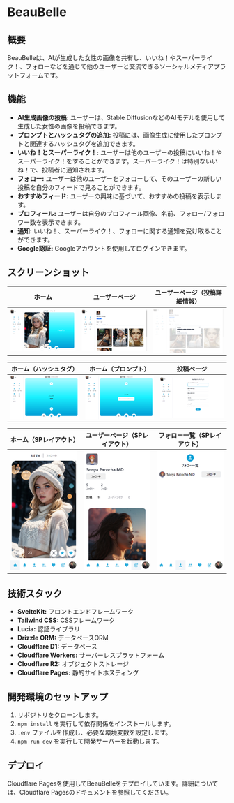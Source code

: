 # BeauBelle

## 概要

BeauBelleは、AIが生成した女性の画像を共有し、いいね！やスーパーライク！、フォローなどを通じて他のユーザーと交流できるソーシャルメディアプラットフォームです。

## 機能

- **AI生成画像の投稿:** ユーザーは、Stable DiffusionなどのAIモデルを使用して生成した女性の画像を投稿できます。
- **プロンプトとハッシュタグの追加:** 投稿には、画像生成に使用したプロンプトと関連するハッシュタグを追加できます。
- **いいね！とスーパーライク！:** ユーザーは他のユーザーの投稿にいいね！やスーパーライク！をすることができます。スーパーライク！は特別ないいね！で、投稿者に通知されます。
- **フォロー:** ユーザーは他のユーザーをフォローして、そのユーザーの新しい投稿を自分のフィードで見ることができます。
- **おすすめフィード:** ユーザーの興味に基づいて、おすすめの投稿を表示します。
- **プロフィール:** ユーザーは自分のプロフィール画像、名前、フォロー/フォロワー数を表示できます。
- **通知:** いいね！、スーパーライク！、フォローに関する通知を受け取ることができます。
- **Google認証:** Googleアカウントを使用してログインできます。

## スクリーンショット

| ホーム | ユーザーページ | ユーザーページ（投稿詳細情報） |
|---|---|---|
| ![ホーム](docs/images/1.png) | ![ユーザーページ](docs/images/2.png) | ![ユーザーページ（投稿詳細情報）](docs/images/2.1.png) |

| ホーム（ハッシュタグ） | ホーム（プロンプト） | 投稿ページ |
|---|---|---|
| ![ホーム（ハッシュタグ）](docs/images/3.png) | ![ホーム（プロンプト）](docs/images/4.png) | ![投稿ページ](docs/images/5.png) |

| ホーム（SPレイアウト） | ユーザーページ（SPレイアウト） | フォロー一覧（SPレイアウト） |
|---|---|---|
| ![ホーム（SPレイアウト）](docs/images/7.png) | ![ユーザーページ（SPレイアウト）](docs/images/8.png) | ![フォロー一覧（SPレイアウト）](docs/images/9.png) |

## 技術スタック

- **SvelteKit:** フロントエンドフレームワーク
- **Tailwind CSS:** CSSフレームワーク
- **Lucia:** 認証ライブラリ
- **Drizzle ORM:** データベースORM
- **Cloudflare D1:** データベース
- **Cloudflare Workers:** サーバーレスプラットフォーム
- **Cloudflare R2:** オブジェクトストレージ
- **Cloudflare Pages:** 静的サイトホスティング

## 開発環境のセットアップ

1. リポジトリをクローンします。
2. `npm install` を実行して依存関係をインストールします。
3. `.env` ファイルを作成し、必要な環境変数を設定します。
4. `npm run dev` を実行して開発サーバーを起動します。

## デプロイ

Cloudflare Pagesを使用してBeauBelleをデプロイしています。詳細については、Cloudflare Pagesのドキュメントを参照してください。

